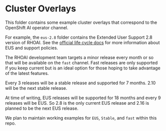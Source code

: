 # Cluster Overlays

This folder contains some example cluster overlays that correspond to the OpenShift AI operator channel. 

For example, the `eus-2.8` folder contains the Extended User Support 2.8 version of RHOAI. See the [official life cycle docs](https://access.redhat.com/support/policy/updates/rhoai-sm/lifecycle) for more information about EUS and support policies.

The RHOAI development team targets a minor release every month or so that will be available on the `fast` channel. Fast releases are only supported if you keep current but is an ideal option for those hoping to take advantage of the latest features.

Every 3 releases will be a stable release and supported for 7 months.  2.10 will be the next stable release.

At time of writing, EUS releases will be supported for 18 months and every 9 releases will be EUS. So 2.8 is the only current EUS release and 2.16 is planned to be the next EUS release.

We plan to maintain working examples for `EUS`, `Stable`, and `fast` within this repo.
